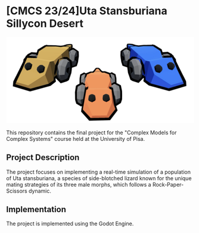 # [CMCS 23/24]Uta Stansburiana Sillycon Desert
![Uta Stansburiana Sillycon Desert](project_banner.png)

This repository contains the final project for the "Complex Models for Complex Systems" course held at the University of Pisa.

## Project Description
The project focuses on implementing a real-time simulation of a population of Uta stansburiana, a species of side-blotched
lizard known for the unique mating strategies of its three male morphs, which follows a Rock-Paper-Scissors dynamic.

## Implementation
The project is implemented using the Godot Engine.

